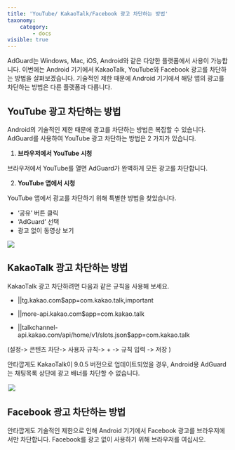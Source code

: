 ```yaml
---
title: 'YouTube/ KakaoTalk/Facebook 광고 차단하는 방법'
taxonomy:
    category:
        - docs
visible: true
---
```


AdGuard는 Windows, Mac, iOS, Android와 같은 다양한 플랫폼에서 사용이 가능합니다. 이번에는 Android 기기에서 KakaoTalk, YouTube와 Facebook 광고를 차단하는 방법을 살펴보겠습니다. 기술적인 제한 때문에 Android 기기에서 해당 앱의 광고를 차단하는 방법은 다른 플랫폼과 다릅니다.

## YouTube 광고 차단하는 방법
Android의 기술적인 제한 때문에 광고를 차단하는 방법은 복잡할 수 있습니다. AdGuard를 사용하여 YouTube 광고 차단하는 방법은 2 가지가 있습니다.

1. **브라우저에서 YouTube 시청**

브라우저에서 YouTube를 열면 AdGuard가 완벽하게 모든 광고를 차단합니다.

2. **YouTube 앱에서 시청**

YouTube 앱에서 광고를 차단하기 위해 특별한 방법을 찾았습니다.
- ‘공유’ 버튼 클릭
- ‘AdGuard’ 선택
- 광고 없이 동영상 보기

<img src="https://cdn.adguard.com/public/Adguard/Blog/Android/3-6/share.gif" style="max-width: 700px; margin-bottom: 0px;" /><p align="center">


## KakaoTalk 광고 차단하는 방법

KakaoTalk 광고 차단하려면 다음과 같은 규칙을 사용해 보세요. 

- ||tg.kakao.com$app=com.kakao.talk,important

- ||more-api.kakao.com$app=com.kakao.talk

- ||talkchannel-api.kakao.com/api/home/v1/slots.json$app=com.kakao.talk

(설정-> 콘텐츠 차단-> 사용자 규칙-> + -> 규칙 입력 -> 저장 )

안타깝게도 KakaoTalk이 9.0.5 버전으로 업데이트되었을 경우, Android용 AdGuard는 채팅목록 상단에 광고 배너를 차단할 수 없습니다.

<img src="https://cdn.adguard.com/public/Adguard/Blog/Android/kakao.png" style="border: 0px solid #efefef; max-width: 350px; padding: 2px;">

## Facebook 광고 차단하는 방법
안타깝게도 기술적인 제한으로 인해 Android 기기에서 Facebook 광고를 브라우저에서만 차단합니다. Facebook를 광고 없이 사용하기 위해 브라우저를 여십시오.
